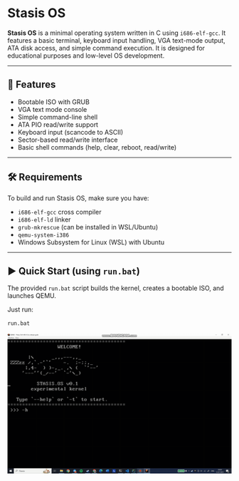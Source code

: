# Stasis OS

**Stasis OS** is a minimal operating system written in C using `i686-elf-gcc`. 
It features a basic terminal, keyboard input handling, VGA text-mode output, ATA disk access, and simple command execution. 
It is designed for educational purposes and low-level OS development.

---

## 🚀 Features

- Bootable ISO with GRUB
- VGA text mode console
- Simple command-line shell
- ATA PIO read/write support
- Keyboard input (scancode to ASCII)
- Sector-based read/write interface
- Basic shell commands (help, clear, reboot, read/write)

---

## 🛠 Requirements

To build and run Stasis OS, make sure you have:

- `i686-elf-gcc` cross compiler  
- `i686-elf-ld` linker  
- `grub-mkrescue` (can be installed in WSL/Ubuntu)
- `qemu-system-i386`  
- Windows Subsystem for Linux (WSL) with Ubuntu  

---

## ▶️ Quick Start (using `run.bat`)

The provided `run.bat` script builds the kernel, creates a bootable ISO, and launches QEMU.

Just run:

```cmd
run.bat
```

![Demo of Stasis OS](demo.gif)
